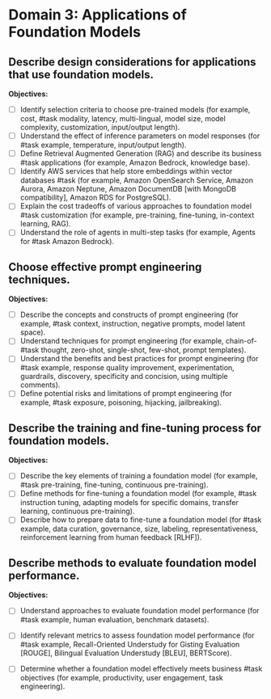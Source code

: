 # Domain 3: Applications of Foundation Models

## Describe design considerations for applications that use foundation models.

**Objectives:**

- [ ] Identify selection criteria to choose pre-trained models (for example, cost, #task
modality, latency, multi-lingual, model size, model complexity,
customization, input/output length).
- [ ] Understand the effect of inference parameters on model responses (for #task
example, temperature, input/output length).
- [ ] Define Retrieval Augmented Generation (RAG) and describe its business #task
applications (for example, Amazon Bedrock, knowledge base).
- [ ] Identify AWS services that help store embeddings within vector databases #task
(for example, Amazon OpenSearch Service, Amazon Aurora, Amazon
Neptune, Amazon DocumentDB [with MongoDB compatibility], Amazon
RDS for PostgreSQL).
- [ ] Explain the cost tradeoffs of various approaches to foundation model #task
customization (for example, pre-training, fine-tuning, in-context learning,
RAG).
- [ ] Understand the role of agents in multi-step tasks (for example, Agents for #task
Amazon Bedrock).

## Choose effective prompt engineering techniques.

**Objectives:**

- [ ] Describe the concepts and constructs of prompt engineering (for example, #task
context, instruction, negative prompts, model latent space).
- [ ] Understand techniques for prompt engineering (for example, chain-of- #task
thought, zero-shot, single-shot, few-shot, prompt templates).
- [ ] Understand the benefits and best practices for prompt engineering (for #task
example, response quality improvement, experimentation, guardrails,
discovery, specificity and concision, using multiple comments).
- [ ] Define potential risks and limitations of prompt engineering (for example, #task
exposure, poisoning, hijacking, jailbreaking).

## Describe the training and fine-tuning process for foundation models.

**Objectives:**

- [ ] Describe the key elements of training a foundation model (for example, #task
pre-training, fine-tuning, continuous pre-training).
- [ ] Define methods for fine-tuning a foundation model (for example, #task
instruction tuning, adapting models for specific domains, transfer learning,
continuous pre-training).
- [ ] Describe how to prepare data to fine-tune a foundation model (for #task
example, data curation, governance, size, labeling, representativeness,
reinforcement learning from human feedback [RLHF]).

## Describe methods to evaluate foundation model performance.

**Objectives:**

- [ ] Understand approaches to evaluate foundation model performance (for #task
example, human evaluation, benchmark datasets).
- [ ] Identify relevant metrics to assess foundation model performance (for #task
example, Recall-Oriented Understudy for Gisting Evaluation [ROUGE],
Bilingual Evaluation Understudy [BLEU], BERTScore).
- [ ] Determine whether a foundation model effectively meets business #task
objectives (for example, productivity, user engagement, task engineering).

